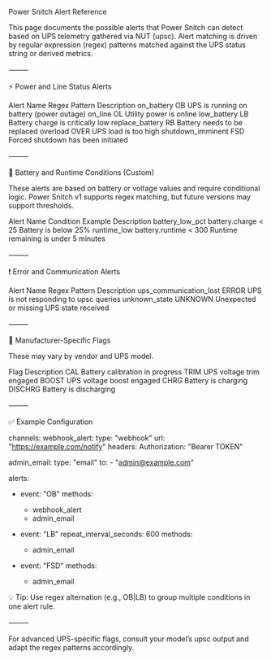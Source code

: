 Power Snitch Alert Reference

This page documents the possible alerts that Power Snitch can detect based on UPS telemetry gathered via NUT (upsc). Alert matching is driven by regular expression (regex) patterns matched against the UPS status string or derived metrics.

⸻

⚡ Power and Line Status Alerts

Alert Name	Regex Pattern	Description
on_battery	OB	UPS is running on battery (power outage)
on_line	OL	Utility power is online
low_battery	LB	Battery charge is critically low
replace_battery	RB	Battery needs to be replaced
overload	OVER	UPS load is too high
shutdown_imminent	FSD	Forced shutdown has been initiated


⸻

🔋 Battery and Runtime Conditions (Custom)

These alerts are based on battery or voltage values and require conditional logic. Power Snitch v1 supports regex matching, but future versions may support thresholds.

Alert Name	Condition Example	Description
battery_low_pct	battery.charge < 25	Battery is below 25%
runtime_low	battery.runtime < 300	Runtime remaining is under 5 minutes


⸻

❗ Error and Communication Alerts

Alert Name	Regex Pattern	Description
ups_communication_lost	ERROR	UPS is not responding to upsc queries
unknown_state	UNKNOWN	Unexpected or missing UPS state received


⸻

🧪 Manufacturer-Specific Flags

These may vary by vendor and UPS model.

Flag	Description
CAL	Battery calibration in progress
TRIM	UPS voltage trim engaged
BOOST	UPS voltage boost engaged
CHRG	Battery is charging
DISCHRG	Battery is discharging


⸻

✅ Example Configuration

channels:
  webhook_alert:
    type: "webhook"
    url: "https://example.com/notify"
    headers:
      Authorization: "Bearer TOKEN"

  admin_email:
    type: "email"
    to:
      - "admin@example.com"

alerts:
  - event: "OB"
    methods:
      - webhook_alert
      - admin_email

  - event: "LB"
    repeat_interval_seconds: 600
    methods:
      - admin_email

  - event: "FSD"
    methods:
      - admin_email

💡 Tip: Use regex alternation (e.g., OB|LB) to group multiple conditions in one alert rule.

⸻

For advanced UPS-specific flags, consult your model’s upsc output and adapt the regex patterns accordingly.